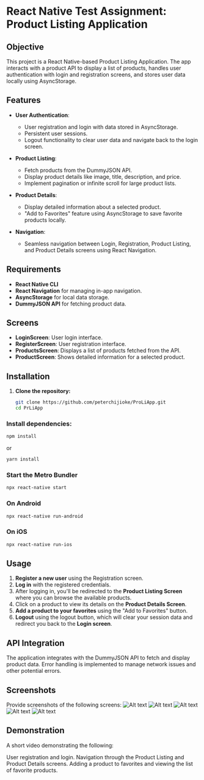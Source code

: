 # React Native Test Assignment: Product Listing Application

## Objective
This project is a React Native-based Product Listing Application. The app interacts with a product API to display a list of products, handles user authentication with login and registration screens, and stores user data locally using AsyncStorage.

## Features
- **User Authentication**: 
  - User registration and login with data stored in AsyncStorage.
  - Persistent user sessions.
  - Logout functionality to clear user data and navigate back to the login screen.
  
- **Product Listing**:
  - Fetch products from the DummyJSON API.
  - Display product details like image, title, description, and price.
  - Implement pagination or infinite scroll for large product lists.
  
- **Product Details**:
  - Display detailed information about a selected product.
  - "Add to Favorites" feature using AsyncStorage to save favorite products locally.

- **Navigation**:
  - Seamless navigation between Login, Registration, Product Listing, and Product Details screens using React Navigation.

## Requirements
- **React Native CLI**
- **React Navigation** for managing in-app navigation.
- **AsyncStorage** for local data storage.
- **DummyJSON API** for fetching product data.

## Screens
- **LoginScreen**: User login interface.
- **RegisterScreen**: User registration interface.
- **ProductsScreen**: Displays a list of products fetched from the API.
- **ProductScreen**: Shows detailed information for a selected product.

## Installation

1. **Clone the repository:**
   ```bash
   git clone https://github.com/peterchijioke/ProLiApp.git
   cd PrLiApp

### Install dependencies:

```bash
npm install
```

or

```bash
yarn install
```
### Start the Metro Bundler

```bash
npx react-native start
```

### On Android
```bash
npx react-native run-android
```
### On iOS
```bash
npx react-native run-ios
```
## Usage

1. **Register a new user** using the Registration screen.
2. **Log in** with the registered credentials.
3. After logging in, you'll be redirected to the **Product Listing Screen** where you can browse the available products.
4. Click on a product to view its details on the **Product Details Screen**.
5. **Add a product to your favorites** using the "Add to Favorites" button.
6. **Logout** using the logout button, which will clear your session data and redirect you back to the **Login screen**.

## API Integration
The application integrates with the DummyJSON API to fetch and display product data. Error handling is implemented to manage network issues and other potential errors.

## Screenshots
Provide screenshots of the following screens:
![Alt text](./Login.jpeg)
![Alt text](./Register.jpeg)
![Alt text](./Product.jpeg)
![Alt text](./Products.jpeg)
![Alt text](./Fav.jpeg)

## Demonstration
A short video demonstrating the following:

User registration and login.
Navigation through the Product Listing and Product Details screens.
Adding a product to favorites and viewing the list of favorite products.








